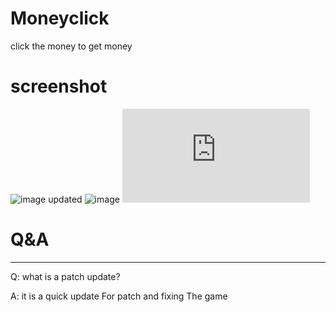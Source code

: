 # Moneyclick
click the money to get money
# screenshot

![image](https://user-images.githubusercontent.com/127417963/230780431-c81b3a90-62b6-43b4-81e6-1a999d690a4d.png)
updated
![image](https://user-images.githubusercontent.com/127417963/230851424-286a754e-4b54-49c9-a021-10ee3fc20862.png)
![patch notes](https://github.com/randomusert/Moneyclick/blob/main/patch_notes.md)



# Q&A
------------------
Q: what is a patch update?

A: it is a quick update For patch and fixing The game